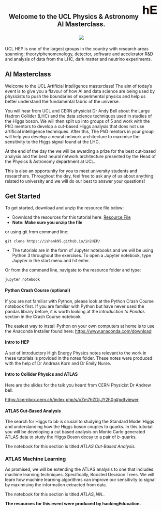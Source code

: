 
<img src="images/logo-black.png" width="50" align = 'right'/>


<h2 align = 'center'> Welcome to the UCL Physics & Astronomy AI Masterclass. </h2>
<h3 align = "center"> <img src="http://thescienceexplorer.com/sites/thescienceexplorer.com/files/artificial-intelligence-1_0.jpg" width = "50%" align="centre">  </h3>


UCL HEP is one of the largest groups in the country with research areas spanning: theory/phenomenology, detector, software and accelerator R&D and analysis of data from the LHC, dark matter and neutrino experiments.



## AI Masterclass

Welcome to the UCL Artificial Intelligence masterclass! The aim of today’s event is to give you a flavour of how AI and data science are being used by physicists to push the boundaries of experimental physics and help us better understand the fundamental fabric of the universe.

You will hear from UCL and CERN physicist Dr Andy Bell about the Large Hadron Collider (LHC) and the data science techniques used in studies of the Higgs boson. We will then split up into groups of 5 and work with the PhD mentors to develop a cut-based Higgs analysis that does not use artificial intelligence techniques. 
After this, The PhD mentors in your group will help you develop a neural network architecture to maximise the sensitivity to the Higgs signal found at the LHC. 

At the end of the day the we will be awarding a prize for the best cut-based analysis and the best neural network architecture presented by the Head of the Physics & Astronomy department at UCL. 

This is also an opportunity for you to meet university students and researchers. Throughout the day, feel free to ask any of us about anything related to university and we will do our best to answer your questions! 


## Get Started

To get started, download and unzip the resource file below:

- Download the resources for this tutorial here: <a href = ' https://github.com/ishank95/in2HEP/archive/master.zip' > Resource File </a>
- **Note: Make sure you unzip the file**

or using git from command line:

```
git clone https://ishank95.github.io/in2HEP/
```

- The tutorials are in the form of Jupyter notebooks and we will be using Python 3 throughout the exercises. To open a Jupyter notebook, type _Jupyter_ in the start menu and hit enter.

Or from the command line, navigate to the resource folder and type:
```
jupyter notebook
```

#### Python Crash Course (optional)
If you are not familiar with Python, please look at the Python Crash Course notebook first. If you are familiar with Python but have never used the pandas library before, it is worth looking at the _Introduction to Pandas_ section in the Crash Course notebook.

The easiest way to install Python on your own computers at home is to use the Anaconda Installer found here: https://www.anaconda.com/download


#### Intro to HEP

A set of introductory High Energy Physics notes relevant to the work in these tutorials is provided in the notes folder. These notes were produced with the help of Dr Andreas Korn and Dr Emily Nurse.

#### Intro to Collider Physics and ATLAS

Here are the slides for the talk you heard from CERN Physicist Dr Andrew bell.

https://cernbox.cern.ch/index.php/s/oZm7hZDjiJY2h0g#pdfviewer

#### ATLAS Cut-Based Analysis

The search for Higgs to bb is crucial to studying the Standard Model Higgs and understanding how the Higgs boson couples to quarks. In this tutorial you will be developing a cut based analysis on Monte Carlo generated ATLAS data to study the Higgs Boson decay to a pair of _b_-quarks.

The notebook for this section is titled _ATLAS Cut-Based Analysis_.


### ATLAS Machine Learning

As promised, we will be extending the ATLAS analysis to one that includes machine learning techniques. Specifically, Boosted Decision Trees. We will learn how machine learning algorithms can improve our sensitivity to signal by maximising the information extracted from data.

The notebook for this section is titled _ATLAS_NN._.

**The resources for this event were produced by hackingEducation.**

